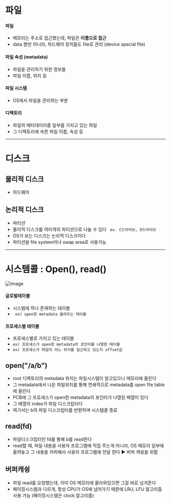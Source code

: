 # 파일
#### 파일
- 메모리는 주소로 접근했는데, 파일은 **이름으로 접근**
- data 뿐만 아니라, 하드웨어 장치들도 file로 관리 (device special file)
#### 파일 속성 (metadata)
- 파일을 관리하기 위한 정보들
- 파일 이름, 위치 등
#### 파일 시스템
- OS에서 파일을 관리하는 부분
#### 디렉토리
- 파일의 메타데이터중 일부를 가지고 있는 파일
- 그 디렉토리에 속한 파일 이름, 속성 등
---
# 디스크
## 물리적 디스크
- 하드웨어
## 논리적 디스크
- 파티션
- 물리적 디스크를 여러개의 파티션으로 나눌 수 있다
``` ex. C드라이브, D드라이브```
- OS가 보는 디스크는 논리적 디스크이다
- 파티션을 file system이나 swap area로 사용가능
---
# 시스템콜 : Open(), read()
![Image](https://github.com/user-attachments/assets/fcb055de-81f7-4365-a0e4-2c64984514f7)
#### 글로벌테이블
- 시스템에 하나 존재하는 테이블
- `` ex) open한 metadata 올려두는 테이블``
#### 프로세스별 테이블
- 프로세스별로 가지고 있는 테이블
- ``ex) 프로세스가 open한 metadata의 포인터를 나열한 테이블``
- ``ex) 프로세스가 파일의 어느 위치를 접근하고 있는지 offset값``
## open("/a/b")
- root 디렉토리의 metadata 위치는 파일시스템이 알고있으니 메모리에 올린다
- 그 metadata에서 나온 파일위치를 통해 연쇄적으로 metadata를 open file table에 올린다
- PCB에 그 프로세스가 open한 metadata의 포인터가 나열된 배열이 있다
- 그 배열의 index가 파일 디스크립터다
- 여기서는 b의 파일 디스크립터를 반환하며 시스템콜 종료
## read(fd)
- 파일디스크립터인 fd를 통해 b를 read한다
- read할 때, 파일 내용을 사용자 프로그램에 직접 주는게 아니라, OS 메모리 일부에 올려놓고 그 내용을 카피해서 사용자 프로그램에 전달 한다 ▶ 버퍼 캐슁을 위함
## 버퍼캐슁
- 파일 read를 요청했는데, 이미 OS 메모리에 올라와있으면 그걸 바로 넘겨준다
- 페이징시스템과 다르게, 항상 CPU가 OS에 넘어가기 때문에 LRU, LFU 알고리즘 사용 가능 (페이징시스템은 clock 알고리즘)
